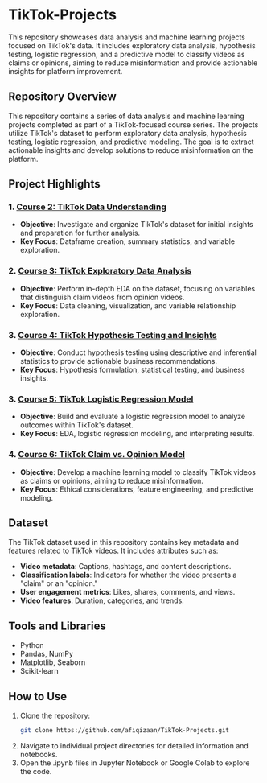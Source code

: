 # TikTok-Projects
This repository showcases data analysis and machine learning projects focused on TikTok's data. It includes exploratory data analysis, hypothesis testing, logistic regression, and a predictive model to classify videos as claims or opinions, aiming to reduce misinformation and provide actionable insights for platform improvement.

## Repository Overview
This repository contains a series of data analysis and machine learning projects completed as part of a TikTok-focused course series. The projects utilize TikTok's dataset to perform exploratory data analysis, hypothesis testing, logistic regression, and predictive modeling. The goal is to extract actionable insights and develop solutions to reduce misinformation on the platform.

## Project Highlights

### 1. [Course 2: TikTok Data Understanding](./Course2_TikTok_Data_Understanding)
- **Objective**: Investigate and organize TikTok's dataset for initial insights and preparation for further analysis.
- **Key Focus**: Dataframe creation, summary statistics, and variable exploration.

### 2. [Course 3: TikTok Exploratory Data Analysis](./Course3_TikTok_Exploratory_Data_Analysis)
- **Objective**: Perform in-depth EDA on the dataset, focusing on variables that distinguish claim videos from opinion videos.
- **Key Focus**: Data cleaning, visualization, and variable relationship exploration.

### 3. [Course 4: TikTok Hypothesis Testing and Insights](./Course4_TikTok_Hypothesis_Testing_and_Insights)
- **Objective**: Conduct hypothesis testing using descriptive and inferential statistics to provide actionable business recommendations.
- **Key Focus**: Hypothesis formulation, statistical testing, and business insights.

### 3. [Course 5: TikTok Logistic Regression Model](./Course5_TikTok_Logistic_Regression_Model)
- **Objective**: Build and evaluate a logistic regression model to analyze outcomes within TikTok's dataset.
- **Key Focus**: EDA, logistic regression modeling, and interpreting results.

### 4. [Course 6: TikTok Claim vs. Opinion Model](./Course6_TikTok_Claim_vs_Opinion_Model)
- **Objective**: Develop a machine learning model to classify TikTok videos as claims or opinions, aiming to reduce misinformation.
- **Key Focus**: Ethical considerations, feature engineering, and predictive modeling.

## Dataset
The TikTok dataset used in this repository contains key metadata and features related to TikTok videos. It includes attributes such as:

- **Video metadata**: Captions, hashtags, and content descriptions.
- **Classification labels**: Indicators for whether the video presents a "claim" or an "opinion."
- **User engagement metrics**: Likes, shares, comments, and views.
- **Video features**: Duration, categories, and trends.

## Tools and Libraries
- Python
- Pandas, NumPy
- Matplotlib, Seaborn
- Scikit-learn

## How to Use
1. Clone the repository:
   ```bash
   git clone https://github.com/afiqizaan/TikTok-Projects.git
2. Navigate to individual project directories for detailed information and notebooks.
3. Open the .ipynb files in Jupyter Notebook or Google Colab to explore the code.
